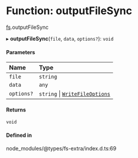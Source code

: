 # Function: outputFileSync

[fs](../modules/fs.md).outputFileSync

▸ **outputFileSync**(`file`, `data`, `options?`): `void`

#### Parameters

| Name | Type |
| :------ | :------ |
| `file` | `string` |
| `data` | `any` |
| `options?` | `string` \| [`WriteFileOptions`](../interfaces/fs.WriteFileOptions.md) |

#### Returns

`void`

#### Defined in

node_modules/@types/fs-extra/index.d.ts:69
